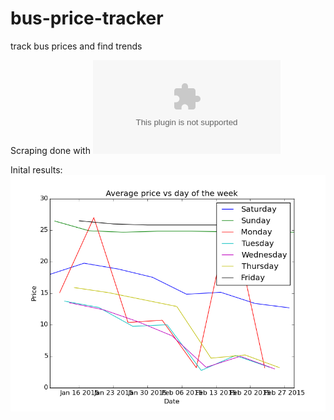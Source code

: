 # bus-price-tracker
track bus prices and find trends

Scraping done with ![kimono](kimonolabs.com)

Inital results:
![alt graph](https://raw.githubusercontent.com/kmax12/bus-price-tracker/master/by_weekday.png)